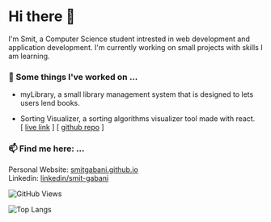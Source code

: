 # Hi there 👋

I'm Smit, a Computer Science student intrested in web development and application development. I'm currently working on small projects with skills I am learning.

### 🔭 Some things I've worked on ...
- myLibrary, a small library management system that is designed to lets users lend books.

- Sorting Visualizer, a sorting algorithms visualizer tool made with react.<br>
[ [live link](https://smitgabani-sorting-visualizer.netlify.app/) ]
[ [github repo](https://github.com/smitgabani/sorting_visualizer) ]

### 📫 Find me here: ...
Personal Website: <a href = "https://smitgabani.github.com">smitgabani.github.io</a><br/>
Linkedin: [linkedin/smit-gabani](https://linkedin.com/in/smit-gabani/)

![GitHub Views](https://komarev.com/ghpvc/?username=smitgabani&style=for-the-badge)

![Top Langs](https://github-readme-stats.vercel.app/api/top-langs/?username=smitgabani&layout=compact)